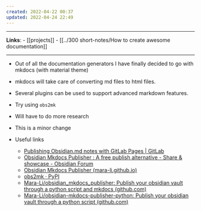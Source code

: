 ```yaml
---
created: 2022-04-22 00:37
updated: 2022-04-24 22:49
---
```

---
**Links**: 
	- [[projects]]
	- [[../300 short-notes/How to create awesome documentation]]

---
- Out of all the documentation generators I have finally decided to go with mkdocs (with material theme)
- mkdocs will take care of converting md files to html files. 
- Several plugins can be used to support advanced markdown features.
- Try using `obs2mk`
- Will have to do more research
- This is a minor change

- Useful links
	- [Publishing Obsidian.md notes with GitLab Pages | GitLab](https://about.gitlab.com/blog/2022/03/15/publishing-obsidian-notes-with-gitlab-pages/)
	- [Obsidian Mkdocs Publisher : A free publish alternative - Share & showcase - Obsidian Forum](https://forum.obsidian.md/t/obsidian-mkdocs-publisher-a-free-publish-alternative/29540)
	- [Obsidian Mkdocs Publisher (mara-li.github.io)](https://mara-li.github.io/obsidian_mkdocs_publisher_docs/)
	- [obs2mk · PyPI](https://pypi.org/project/obs2mk/#commands)
	- [Mara-Li/obsidian_mkdocs_publisher: Publish your obsidian vault through a python script and mkdocs (github.com)](https://github.com/Mara-Li/obsidian_mkdocs_publisher) 
	- [Mara-Li/obsidian-mkdocs-publisher-python: Publish your obsidian vault through a python script (github.com)](https://github.com/Mara-Li/obsidian-mkdocs-publisher-python)
